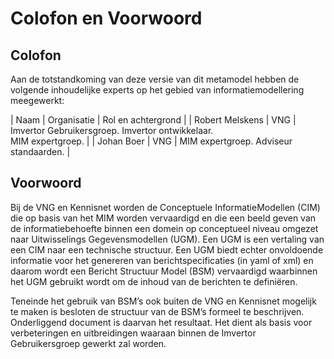 # Colofon en Voorwoord 

## Colofon

Aan de totstandkoming van deze versie van dit metamodel hebben de volgende inhoudelijke experts op het gebied van informatiemodellering meegewerkt:

| Naam | Organisatie | Rol en achtergrond |
| Robert Melskens | VNG | Imvertor Gebruikersgroep. Imvertor ontwikkelaar.<br/>MIM expertgroep. |
| Johan Boer | VNG | MIM expertgroep. Adviseur standaarden. |

## Voorwoord

Bij de VNG en Kennisnet worden de Conceptuele InformatieModellen (CIM) die op basis van het MIM worden vervaardigd 
en die een beeld geven van de informatiebehoefte binnen een domein op conceptueel niveau omgezet naar Uitwisselings 
Gegevensmodellen (UGM). Een UGM is een vertaling van een CIM naar een technische structuur. Een UGM biedt echter 
onvoldoende informatie voor het genereren van berichtspecificaties (in yaml of xml) en daarom wordt een Bericht 
Structuur Model (BSM) vervaardigd waarbinnen het UGM gebruikt wordt om de inhoud van de berichten te definiëren.

Teneinde het gebruik van BSM’s ook buiten de VNG en Kennisnet mogelijk te maken is besloten de structuur van de BSM’s 
formeel te beschrijven. Onderliggend document is daarvan het resultaat. Het dient als basis voor verbeteringen en 
uitbreidingen waaraan binnen de Imvertor Gebruikersgroep gewerkt zal worden.
